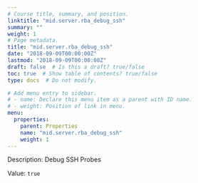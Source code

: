 ```yaml
---
# Course title, summary, and position.
linktitle: "mid.server.rba_debug_ssh"
summary: ""
weight: 1
# Page metadata.
title: "mid.server.rba_debug_ssh"
date: "2018-09-09T00:00:00Z"
lastmod: "2018-09-09T00:00:00Z"
draft: false  # Is this a draft? true/false
toc: true  # Show table of contents? true/false
type: docs  # Do not modify.

# Add menu entry to sidebar.
# - name: Declare this menu item as a parent with ID name.
# - weight: Position of link in menu.
menu:
  properties:
    parent: Properties
    name: "mid.server.rba_debug_ssh"
    weight: 1
---
```


Description: Debug SSH Probes


Value: `true`